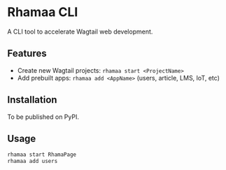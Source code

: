 # Rhamaa CLI

A CLI tool to accelerate Wagtail web development.

## Features
- Create new Wagtail projects: `rhamaa start <ProjectName>`
- Add prebuilt apps: `rhamaa add <AppName>` (users, article, LMS, IoT, etc)

## Installation
To be published on PyPI.

## Usage
```bash
rhamaa start RhamaPage
rhamaa add users
```
